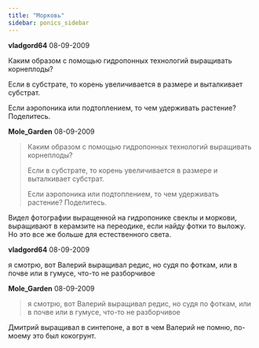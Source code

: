 ```yaml
---
title: "Морковь"
sidebar: ponics_sidebar
---
```


**vladgord64** 08-09-2009

Каким образом с помощью гидропонных технологий выращивать корнеплоды?

Если в субстрате, то корень увеличивается в размере и выталкивает субстрат.

Если аэропоника или подтоплением, то чем удерживать растение? Поделитесь.


**Mole_Garden** 08-09-2009

> Каким образом с помощью гидропонных технологий выращивать корнеплоды?
> 
> Если в субстрате, то корень увеличивается в размере и выталкивает субстрат.
> 
> Если аэропоника или подтоплением, то чем удерживать растение? Поделитесь.

Видел фотографии выращенной на гидропонике свеклы и моркови, выращивают в керамзите на переодике, если найду фотки то выложу. Но это все же больше для естественного света.


**vladgord64** 08-09-2009

я смотрю, вот Валерий выращивал редис, но судя по фоткам, или в почве или в гумусе, что-то не разборчивое


**Mole_Garden** 08-09-2009

> я смотрю, вот Валерий выращивал редис, но судя по фоткам, или в почве или в гумусе, что-то не разборчивое

Дмитрий выращивал в синтепоне, а вот в чем Валерий не помню, по-моему это был кокогрунт.


